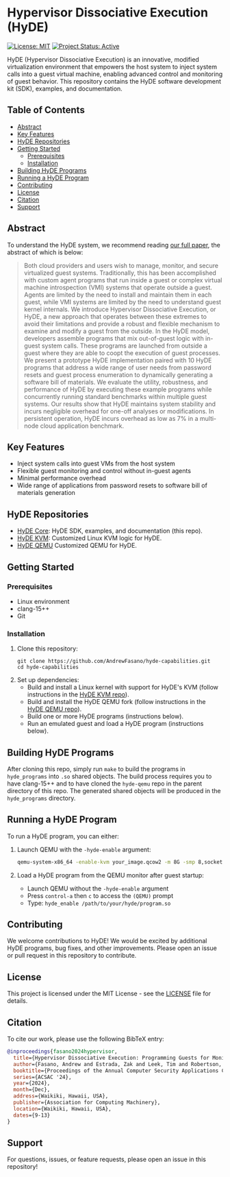 # Hypervisor Dissociative Execution (HyDE)

[![License: MIT](https://img.shields.io/badge/License-MIT-yellow.svg)](https://opensource.org/licenses/MIT)
[![Project Status: Active](https://www.repostatus.org/badges/latest/active.svg)](https://www.repostatus.org/#active)

HyDE (Hypervisor Dissociative Execution) is an innovative, modified virtualization environment that empowers the host system to inject system calls into a guest virtual machine, enabling advanced control and monitoring of guest behavior. This repository contains the HyDE software development kit (SDK), examples, and documentation.

## Table of Contents
- [Abstract](#abstract)
- [Key Features](#key-features)
- [HyDE Repositories](#hyde-repositories)
- [Getting Started](#getting-started)
  - [Prerequisites](#prerequisites)
  - [Installation](#installation)
- [Building HyDE Programs](#building-hyde-programs)
- [Running a HyDE Program](#running-a-hyde-program)
- [Contributing](#contributing)
- [License](#license)
- [Citation](#citation)
- [Support](#support)

## Abstract

To understand the HyDE system, we recommend reading [our full paper](https://github.com/AndrewFasano/hyde/blob/main/paper.pdf), the abstract of which is below:

> Both cloud providers and users wish to manage, monitor, and secure virtualized guest systems. Traditionally, this has been accomplished with custom agent programs that run inside a guest or complex virtual machine introspection (VMI) systems that operate outside a guest. Agents are limited by the need to install and maintain them in each guest, while VMI systems are limited by the need to understand guest kernel internals. We introduce Hypervisor Dissociative Execution, or HyDE, a new approach that operates between these extremes to avoid their limitations and provide a robust and flexible mechanism to examine and modify a guest from the outside. In the HyDE model, developers assemble programs that mix out-of-guest logic with in-guest system calls. These programs are launched from outside a guest where they are able to coopt the execution of guest processes. We present a prototype HyDE implementation paired with 10 HyDE programs that address a wide range of user needs from password resets and guest process enumeration to dynamically generating a software bill of materials. We evaluate the utility, robustness, and performance of HyDE by executing these example programs while concurrently running standard benchmarks within multiple guest systems. Our results show that HyDE maintains system stability and incurs negligible overhead for one-off analyses or modifications. In persistent operation, HyDE incurs overhead as low as 7% in a multi-node cloud application benchmark.

## Key Features
- Inject system calls into guest VMs from the host system
- Flexible guest monitoring and control without in-guest agents
- Minimal performance overhead
- Wide range of applications from password resets to software bill of materials generation

## HyDE Repositories
- [HyDE Core](https://github.com/AndrewFasano/hyde): HyDE SDK, examples, and documentation (this repo).
- [HyDE KVM](https://github.com/AndrewFasano/hyde-kvm): Customized Linux KVM logic for HyDE.
- [HyDE QEMU](https://github.com/AndrewFasano/hyde-qemu) Customized QEMU for HyDE.

## Getting Started

### Prerequisites
- Linux environment
- clang-15++
- Git

### Installation
1. Clone this repository:
   ```
   git clone https://github.com/AndrewFasano/hyde-capabilities.git
   cd hyde-capabilities
   ```
2. Set up dependencies:
   - Build and install a Linux kernel with support for HyDE's KVM (follow instructions in the [HyDE KVM repo](https://github.com/AndrewFasano/hyde-kvm)).
   - Build and install the HyDE QEMU fork (follow instructions in the [HyDE QEMU repo](https://github.com/AndrewFasano/hyde-qemu)).
   - Build one or more HyDE programs (instructions below).
   - Run an emulated guest and load a HyDE program (instructions below).

## Building HyDE Programs

After cloning this repo, simply run `make` to build the programs in `hyde_programs` into `.so` shared objects. The build process requires you to have clang-15++ and to have cloned the `hyde-qemu` repo in the parent directory of this repo. The generated shared objects will be produced in the `hyde_programs` directory.

## Running a HyDE Program

To run a HyDE program, you can either:

1. Launch QEMU with the `-hyde-enable` argument:
   ```sh
   qemu-system-x86_64 -enable-kvm your_image.qcow2 -m 8G -smp 8,sockets=2,cores=4 -hyde-enable /path/to/your/hyde/program.so
   ```

2. Load a HyDE program from the QEMU monitor after guest startup:
   - Launch QEMU without the `-hyde-enable` argument
   - Press `control-a` then `c` to access the `(QEMU)` prompt
   - Type: `hyde_enable /path/to/your/hyde/program.so`

## Contributing
We welcome contributions to HyDE! We would be excited by additional HyDE programs, bug fixes, and other improvements. Please open an issue or pull request in this repository to contribute.

## License
This project is licensed under the MIT License - see the [LICENSE](LICENSE) file for details.

## Citation
To cite our work, please use the following BibTeX entry:

```bibtex
@inproceedings{fasano2024hypervisor,
  title={Hypervisor Dissociative Execution: Programming Guests for Monitoring, Management, and Security},
  author={Fasano, Andrew and Estrada, Zak and Leek, Tim and Robertson, William},
  booktitle={Proceedings of the Annual Computer Security Applications Conference},
  series={ACSAC '24},
  year={2024},
  month={Dec},
  address={Waikiki, Hawaii, USA},
  publisher={Association for Computing Machinery},
  location={Waikiki, Hawaii, USA},
  dates={9-13}
}
```

## Support
For questions, issues, or feature requests, please open an issue in this repository!
